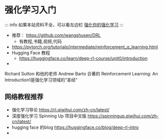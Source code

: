 # 强化学习入门

::: info
如果本站资料不全，可以看左边栏 [强化你的强化学习](https://wsqstar.github.io/reinforceyourRL/)
:::

- 推荐： https://github.com/wangshusen/DRL
  - 有教程,书籍,视频,代码
- https://pytorch.org/tutorials/intermediate/reinforcement_q_learning.html
- Hugging Face 教程
  - https://huggingface.co/learn/deep-rl-course/unit0/introduction 
- 


Richard Sutton 和他的老师 Andrew Barto 合著的 Reinforcement Learning: An Introduction1是强化学习领域的“圣经”

## 网络教程推荐
- 强化学习导论 https://rl.qiwihui.com/zh-cn/latest/
- 深度强化学习 Spinning Up 项目中文版 https://spinningup.qiwihui.com/zh-cn/latest/
- hugging face 的blog https://huggingface.co/blog/deep-rl-intro
- 